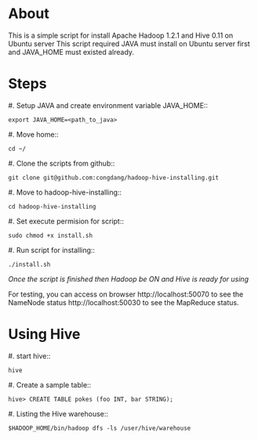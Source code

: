 About
====

This is a simple script for install Apache Hadoop 1.2.1 and Hive 0.11 on Ubuntu server
This script required JAVA must install on Ubuntu server first and JAVA_HOME must existed already.

Steps
====

#. Setup JAVA and create environment variable JAVA_HOME::

    export JAVA_HOME=<path_to_java>
    
#. Move home::

    cd ~/
    
#. Clone the scripts from github::

    git clone git@github.com:congdang/hadoop-hive-installing.git
    
#. Move to hadoop-hive-installing::

    cd hadoop-hive-installing
    
#. Set execute permision for script::

    sudo chmod +x install.sh
    
#. Run script for installing::

    ./install.sh
    
*Once the script is finished then Hadoop be ON and Hive is ready for using*

For testing, you can access on browser
http://localhost:50070 to see the NameNode status 
http://localhost:50030 to see the MapReduce status.

Using Hive
==========

#. start hive::

    hive
    
#. Create a sample table::

    hive> CREATE TABLE pokes (foo INT, bar STRING);
    
#. Listing the Hive warehouse::

    $HADOOP_HOME/bin/hadoop dfs -ls /user/hive/warehouse



  




    

    

  



